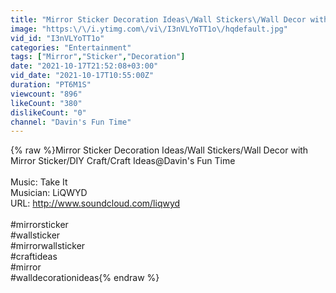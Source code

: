 ```yaml
---
title: "Mirror Sticker Decoration Ideas\/Wall Stickers\/Wall Decor with Mirror Sticker\/DIY Craft\/Craft Ideas"
image: "https:\/\/i.ytimg.com\/vi\/I3nVLYoTT1o\/hqdefault.jpg"
vid_id: "I3nVLYoTT1o"
categories: "Entertainment"
tags: ["Mirror","Sticker","Decoration"]
date: "2021-10-17T21:52:08+03:00"
vid_date: "2021-10-17T10:55:00Z"
duration: "PT6M1S"
viewcount: "896"
likeCount: "380"
dislikeCount: "0"
channel: "Davin's Fun Time"
---
```

{% raw %}Mirror Sticker Decoration Ideas/Wall Stickers/Wall Decor with Mirror Sticker/DIY Craft/Craft Ideas@Davin's Fun Time<br /><br />Music: Take It<br />Musician: LiQWYD<br />URL: <a rel="nofollow" target="blank" href="http://www.soundcloud.com/liqwyd">http://www.soundcloud.com/liqwyd</a><br /><br />#mirrorsticker<br />#wallsticker<br />#mirrorwallsticker<br />#craftideas <br />#mirror<br />#walldecorationideas{% endraw %}
